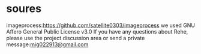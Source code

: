 # soures

imageprocess:https://github.com/satellite0303/imageprocess 
we used GNU Affero General Public License v3.0 
If you have any questions about Rehe, please use the project discussion area or send a private message:mig022913@gmail.com
